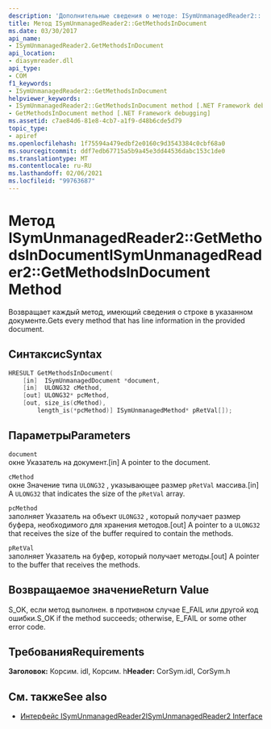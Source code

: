 ```yaml
---
description: 'Дополнительные сведения о методе: ISymUnmanagedReader2:: Жетмесодсиндокумент'
title: Метод ISymUnmanagedReader2::GetMethodsInDocument
ms.date: 03/30/2017
api_name:
- ISymUnmanagedReader2.GetMethodsInDocument
api_location:
- diasymreader.dll
api_type:
- COM
f1_keywords:
- ISymUnmanagedReader2::GetMethodsInDocument
helpviewer_keywords:
- ISymUnmanagedReader2::GetMethodsInDocument method [.NET Framework debugging]
- GetMethodsInDocument method [.NET Framework debugging]
ms.assetid: c7ae84d6-81e8-4cb7-a1f9-d48b6cde5d79
topic_type:
- apiref
ms.openlocfilehash: 1f75594a479edbf2e0160c9d3543384c0cbf68a0
ms.sourcegitcommit: ddf7edb67715a5b9a45e3dd44536dabc153c1de0
ms.translationtype: MT
ms.contentlocale: ru-RU
ms.lasthandoff: 02/06/2021
ms.locfileid: "99763687"
---
```

# <a name="isymunmanagedreader2getmethodsindocument-method"></a><span data-ttu-id="0eacd-103">Метод ISymUnmanagedReader2::GetMethodsInDocument</span><span class="sxs-lookup"><span data-stu-id="0eacd-103">ISymUnmanagedReader2::GetMethodsInDocument Method</span></span>

<span data-ttu-id="0eacd-104">Возвращает каждый метод, имеющий сведения о строке в указанном документе.</span><span class="sxs-lookup"><span data-stu-id="0eacd-104">Gets every method that has line information in the provided document.</span></span>  
  
## <a name="syntax"></a><span data-ttu-id="0eacd-105">Синтаксис</span><span class="sxs-lookup"><span data-stu-id="0eacd-105">Syntax</span></span>  
  
```cpp  
HRESULT GetMethodsInDocument(  
    [in]  ISymUnmanagedDocument *document,  
    [in]  ULONG32 cMethod,  
    [out] ULONG32* pcMethod,  
    [out, size_is(cMethod),  
        length_is(*pcMethod)] ISymUnmanagedMethod* pRetVal[]);  
```  
  
## <a name="parameters"></a><span data-ttu-id="0eacd-106">Параметры</span><span class="sxs-lookup"><span data-stu-id="0eacd-106">Parameters</span></span>  

 `document`  
 <span data-ttu-id="0eacd-107">окне Указатель на документ.</span><span class="sxs-lookup"><span data-stu-id="0eacd-107">[in] A pointer to the document.</span></span>  
  
 `cMethod`  
 <span data-ttu-id="0eacd-108">окне Значение типа `ULONG32` , указывающее размер  `pRetVal` массива.</span><span class="sxs-lookup"><span data-stu-id="0eacd-108">[in] A `ULONG32` that indicates the size of the  `pRetVal` array.</span></span>  
  
 `pcMethod`  
 <span data-ttu-id="0eacd-109">заполняет Указатель на объект `ULONG32` , который получает размер буфера, необходимого для хранения методов.</span><span class="sxs-lookup"><span data-stu-id="0eacd-109">[out] A pointer to a `ULONG32` that receives the size of the buffer required to contain the methods.</span></span>  
  
 `pRetVal`  
 <span data-ttu-id="0eacd-110">заполняет Указатель на буфер, который получает методы.</span><span class="sxs-lookup"><span data-stu-id="0eacd-110">[out] A pointer to the buffer that receives the methods.</span></span>  
  
## <a name="return-value"></a><span data-ttu-id="0eacd-111">Возвращаемое значение</span><span class="sxs-lookup"><span data-stu-id="0eacd-111">Return Value</span></span>  

 <span data-ttu-id="0eacd-112">S_OK, если метод выполнен. в противном случае E_FAIL или другой код ошибки.</span><span class="sxs-lookup"><span data-stu-id="0eacd-112">S_OK if the method succeeds; otherwise, E_FAIL or some other error code.</span></span>  
  
## <a name="requirements"></a><span data-ttu-id="0eacd-113">Требования</span><span class="sxs-lookup"><span data-stu-id="0eacd-113">Requirements</span></span>  

 <span data-ttu-id="0eacd-114">**Заголовок:** Корсим. idl, Корсим. h</span><span class="sxs-lookup"><span data-stu-id="0eacd-114">**Header:** CorSym.idl, CorSym.h</span></span>  
  
## <a name="see-also"></a><span data-ttu-id="0eacd-115">См. также</span><span class="sxs-lookup"><span data-stu-id="0eacd-115">See also</span></span>

- [<span data-ttu-id="0eacd-116">Интерфейс ISymUnmanagedReader2</span><span class="sxs-lookup"><span data-stu-id="0eacd-116">ISymUnmanagedReader2 Interface</span></span>](isymunmanagedreader2-interface.md)

